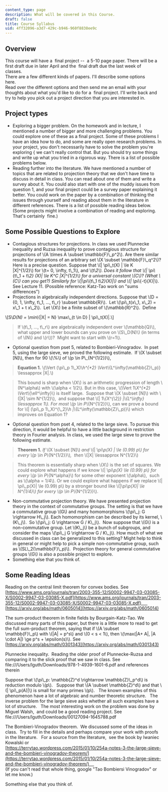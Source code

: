 ```yaml
---
content_type: page
description: What will be covered in this Course.
draft: false
title: Course Syllabus
uid: 4ff32096-a3d7-429c-b946-960f8838ee9c
---
```

## Overview

This course will have a  final project --  a 5-10 page paper. There will be a first draft due in later April and the  final draft due the last week of classes.                                                        
There are a few different kinds of papers. I'll describe some options here.                                                        
Read over the different options and then send me an email with your thoughts about what you'd like to do for a  final project. I'll write back and try to help you pick out a project direction that you are interested in.    

## Project types

- Exploring a bigger problem. On the homework and in lecture, I mentioned a number of bigger and more challenging problems. You could explore one of these as a final project. Some of these problems I have an idea how to do, and some are really open research problems. In your project, you don't necessarily have to solve the problem you're exploring { we can't really control that. But you should try some things and write up what you tried in a rigorous way. There is a list of possible problems below. 
- Reading further into the literature. We have mentioned a number of topics that are related to projection theory that we don't have time to discuss in detail in class. You can read about one of them and write a survey about it. You could also start with one of the muddy issues from question 1, and your final project could be a survey paper explaining it better. You could work on the paper by a combination of thinking the issues through yourself and reading about them in the literature in different references. There is a list of possible reading ideas below. (Some projects might involve a combination of reading and exploring. That's certainly  fine.)

## Some Possible Questions to Explore

- Contagious structures for projections. In class we used Plunnecke inequality and Ruzsa inequality to prove contagious structure for projections of \\(A \\times A \\subset \\mathbb{F}\\_p^2\\). Are there similar results for projections of an arbitrary set \\(X \\subset \\mathbb{F}\\_q^2\\)? Here is a precise question. Suppose that \\(| \\pi\\_t(X) | \\le K |X|^{1/2}\\) for \\(t= 0, \\infty, t\\_1\\), and \\(t\\_2\\). Does it follow that \\(| \\pi\\_{t\\_1 + t\\_2} (X)| \\le K^C |X|^{1/2}\\) for a universal constant \\(C\\)? (What \\(C\\) can you get?) Similarly for \\(|\\pi\\_{t\\_1 t\\_2}(X)|\\) and \\(| \\pi\\_{-t}(X)|\\). See Lecture 11. (Possible reference: Katz-Tao work on "sums differences")
- Projections in algebraically independent directions. Suppose that \\(D = {0, 1, \\infty, t\\_1, …, t\\_r} \\subset \\mathbb{R}\\).  Let \\(\\pi\\_t(x\\_1, x\\_2) = x\\_1 + t x\\_2\\).  Let \\(X\\) be a finite subset of \\(\\mathbb{R}^2\\).  Define 

\\[S\\_D(N) = \\min\\_{|X| = N} \\max\\_{t \\in D} | \\pi\\_t(X)|.\\]

> If \\(t\\_1, …, t\\_r\\) are algebraically independent over \\(\\mathbb{Q}\\), what upper and lower bounds can you prove on \\(S\\_D(N)\\) (in terms of \\(N\\) and \\(r\\))?  Might want to start with \\(r=1\\).

- Optional question from pset 5, related to Bombieri-Vinogradov.  In pset 5, using the large sieve, we proved the following estimate.  If \\(X \\subset [N]\\), then for 90 \\(\\%\\) of \\(p \\in P\\_{N^{1/2}}\\), 

> **Equation 1.** \\(\\Vert (\\pi\\_p 1\\_X)\\_h^{*2} \\Vert\\_{L^\\infty(\\mathbb{Z}\\_p)} \\lessapprox |X|.\\)

> This bound is sharp when \\(X\\) is an arithmetic progression of length \\(N^\\alpha\\) with \\(\\alpha < 1/2\\). But in this case, \\(\\Vert 1\\_X^{*2} \\Vert\\_{\\ell^\\infty}\\) is itself large.  Suppose that \\(X \\subset [N]\\) with \\(|X| \\sim N^{1/2}\\),  and suppose that \\(| 1\\_{X^{\\_2}} |\\_{L^\\infty} \\lessapprox 1\\). For most \\(p \\in P\\_{N^{1/2}}\\), can we prove a bound for \\(| (\\pi\\_p 1\\_X)^{\\_2}\\_h |\\_{L^\\infty(\\mathbb{Z}\\_p)}\\) which improves on Equation 1?

- Optional question from pset 4, related to the large sieve. To pursue this direction, it would be helpful to have a little background in restriction theory in Fourier analysis. In class, we used the large sieve to prove the following estimate.

> **Theorem 1.** *If* \\(X \\subset [N]\\) *and* \\(| \\pi\\_p(X) | \\le (0.99) p\\) *for every* \\(p \\in P\\_{N^{1/2}}\\)*,  then* \\(|X| \\lessapprox N^{1/2}\\)

> This theorem is essentially sharp when \\(X\\) is the set of squares. We could explore what happens if we know \\(| \\pi\\_p(X) \\le (0.99) p\\) for every \\(p \\in P\\_{N^\\alpha}\\) for some other exponent \\(\\alpha\\),  such as \\(\\alpha = 1/4\\). Or we could explore what happens if we replace \\(| \\pi\\_p(X)| \\le (0.99) p\\) by a stronger bound like \\(|\\pi\\_p(X)| \\le N^{1/4}\\) for every \\(p \\in P\\_{N^{1/2}}\\).

- Non-commutative projection theory. We have presented projection theory in the context of commutative groups. The setting is that we have a commutative group \\(G\\) and many homomorphisms \\(\\pi\\_j: G \\rightarrow H\\_j\\). Each homomorphism can be described by its kernel, \\(K\\_j\\).  So \\(\\pi\\_j: G \\rightarrow G / K\\_j\\).  Now suppose that \\(G\\) is a non-commutative group. Let \\(K\\_j\\) be a bunch of subgroups, and consider the maps \\(\\pi\\_j G \\rightarrow G / K\\_j\\). How much of what we discussed in class can be generalized to this setting? Might help to think in general or might help to pick a simple non-commutative group, such as \\(SL\\_2(\\mathbb{F}\\_p)\\).  Projection theory for general commutative groups \\(G\\) is also a possible project to explore.
- Something else that you think of.

## Some Reading Ideas

Reading on the central limit theorem for convex bodies. See       
[https://www.ams.org/journals/tran/2003-355-12/S0002-9947-03-03085-X/S0002-9947-03-03085-X.pdf](https://www.ams.org/journals/tran/2003-355-12/S0002-9947-03-03085-X/S0002-9947-03-03085-X.pdf)       
[https://arxiv.org/abs/math/0605014](https://arxiv.org/abs/math/0605014)

The sum-product theorem in finite fields by Bourgain-Katz-Tao. We discussed many parts of this paper, but there is a little more to read to get the full sum-product theorem, saying that if \\(A \\subset \\mathbb{F}\\_p\\) with \\(|A| = p^s\\) and \\(0 < s < 1\\), then \\(\\max(|A+ A|, |A \\cdot A|) \\ge p^s + \\epsilon(s)\\). See      
[https://arxiv.org/abs/math/0301343](https://arxiv.org/abs/math/0301343)

Plunnecke inequality.  Reading the older proof of Plunnecke-Ruzsa and comparing it to the slick proof that we saw in class. See      
file:///Users/lguth/Downloads/978-1-4939-1601-6.pdf and references therein

Suppose that \\(\\pi\\_p: \\mathbb{Z}^d \\rightarrow \\mathbb{Z}\\_p^d\\) is reduction modulo \\(p\\).   Suppose that \\(A \\subset \\mathbb{Z}^d\\) and that \\(| \\pi\\_p(A)|\\) is small for many primes \\(p\\).   The known examples of this phenomenon have a lot of algebraic and number theoretic structure.   The inverse problem for the large sieve asks whether all such examples have a lot of structure.   The most interesting work on the problem was done by Miguel Walsh,  and could be a good reading project. See      
file:///Users/lguth/Downloads/00127094-1645788.pdf

The Bombieri-Vinogradov theorem.  We discussed some of the ideas in class.  Try to fill in the details and perhaps compare your work with proofs in the literature.   For a source from the literature,  see the book by Iwaniec Kowalski or      
[https://terrytao.wordpress.com/2015/01/10/254a-notes-3-the-large-sieve-and-the-bombieri-vinogradov-theorem/](https://terrytao.wordpress.com/2015/01/10/254a-notes-3-the-large-sieve-and-the-bombieri-vinogradov-theorem/)      
(If you can't read that whole thing, google "Tao Bombiersi Vinogradov" or let me know.)

Something else that you think of.